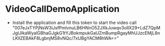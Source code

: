 # VideoCallDemoApplication
* Install the application and fill this token to start the video call "007eJxTYPjNsW3iJsfPmlvnuLB6HNnO5ZJXkJuwqv3olIX29+LdZ7QpMJglJlkaWyalGBhaGJgkG1tYJBokmpukGaUZmBumpRgayMhUJzcEMjL8nLKIlZEBAkF8LgbnjMS8vNQc/7xUBgYACM8hWA=="
